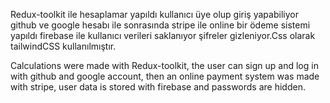 Redux-toolkit ile hesaplamar yapıldı kullanıcı üye olup giriş yapabiliyor github ve google hesabı ile sonrasında stripe ile online bir ödeme sistemi yapıldı firebase ile kullanıcı verileri saklanıyor şifreler gizleniyor.Css olarak tailwindCSS kullanılmıştır.

Calculations were made with Redux-toolkit, the user can sign up and log in with github and google account, then an online payment system was made with stripe, user data is stored with firebase and passwords are hidden.
